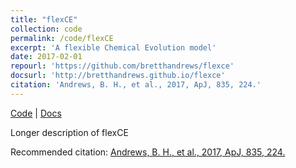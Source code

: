 ```yaml
---
title: "flexCE"
collection: code
permalink: /code/flexCE
excerpt: 'A flexible Chemical Evolution model'
date: 2017-02-01
repourl: 'https://github.com/bretthandrews/flexce'
docsurl: 'http://bretthandrews.github.io/flexce'
citation: 'Andrews, B. H., et al., 2017, ApJ, 835, 224.'
---
```


[Code](https://github.com/bretthandrews/flexce) &#124; [Docs](https://bretthandrews.github.io/flexCE)

Longer description of flexCE

Recommended citation: [Andrews, B. H., et al., 2017, ApJ, 835, 224.](https://ui.adsabs.harvard.edu/abs/2017ApJ...835..224A)
